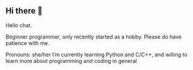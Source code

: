 ## Hi there 👋

Hello chat.

Beginner programmer, only recently started as a hobby. Please do have patience with me.

Pronouns: she/her
I’m currently learning Python and C/C++, and willing to learn more about programming and coding in general

<!--
**TheFineMelody/TheFineMelody** is a ✨ _special_ ✨ repository because its `README.md` (this file) appears on your GitHub profile.

Here are some ideas to get you started:

- 🔭 I’m currently working on ...
- 🌱 I’m currently learning ...
- 👯 I’m looking to collaborate on ...
- 🤔 I’m looking for help with ...
- 💬 Ask me about ...
- 📫 How to reach me: ...
- 😄 Pronouns: ...
- ⚡ Fun fact: ...
-->
